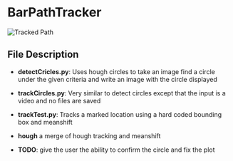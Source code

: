 # BarPathTracker

![Tracked Path](https://github.com/bencarothers/BarPathTracker/blob/master/images/bensPath.jpg)

## File Description ##
- **detectCricles.py**: Uses hough circles to take an image find a circle under
  the given criteria and write an image with the circle displayed
- **trackCircles.py**: Very similar to detect circles except that the input is a
  video and no files are saved
- **trackTest.py**: Tracks a marked location using a hard coded bounding box and
  meanshift

- **hough** a merge of hough tracking and meanshift

- **TODO**: give the user the ability to confirm the circle and fix the plot 

